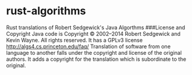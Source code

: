 # rust-algorithms
Rust translations of Robert Sedgewick's Java Algorthms
###License and Copyright Java code is Copyright © 2002–2014 Robert Sedgewick and Kevin Wayne. All rights reserved. It has a GPLv3 license http://algs4.cs.princeton.edu/faq/ Translation of software from one language to another falls under the copyright and license of the original authors. It adds a copyright for the translation which is subordinate to the original.
